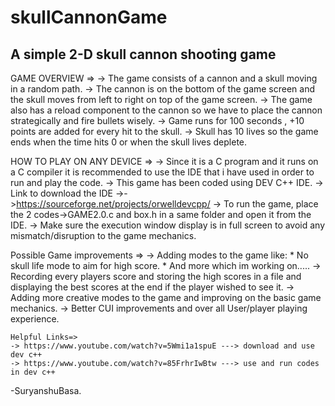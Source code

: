 # skullCannonGame
## A simple 2-D skull cannon shooting game ##

GAME OVERVIEW =>
  -> The game consists of a cannon and a skull moving in a random path.
  -> The cannon is on the bottom of the game screen and the skull moves from left to right on top of the game screen.
  -> The game also has a reload component to the cannon so we have to place the cannon strategically and fire bullets wisely.
  -> Game runs for 100 seconds , +10 points are added for every hit to the skull.
  -> Skull has 10 lives so the game ends when the time hits 0 or when the skull lives deplete.
  
  HOW TO PLAY ON ANY DEVICE =>
    -> Since it is a C program and it runs on a C compiler it is recommended to use the IDE that i have used in order to run and play the code.
    -> This game has been coded using DEV C++ IDE.
    -> Link to download the IDE ->->https://sourceforge.net/projects/orwelldevcpp/
    -> To run the game, place the 2 codes->GAME2.0.c and box.h in a same folder and open it from the IDE.
    -> Make sure the execution window display is in full screen to avoid any mismatch/disruption to the game mechanics.
  
  Possible Game improvements =>
    -> Adding modes to the game like:
                                    * No skull life mode to aim for high score.
                                    * And more which im working on.....
    -> Recording every players score and storing the high scores in a file and displaying the best
                                      scores at the end if the player wished to see it.
    -> Adding more creative modes to the game and improving on the basic game mechanics.
    -> Better CUI improvements and over all User/player playing experience.
   
   
    Helpful Links=>
    -> https://www.youtube.com/watch?v=5Wmi1a1spuE ---> download and use dev c++
    -> https://www.youtube.com/watch?v=85FrhrIwBtw ---> use and run codes in dev c++


 
  
-SuryanshuBasa.
